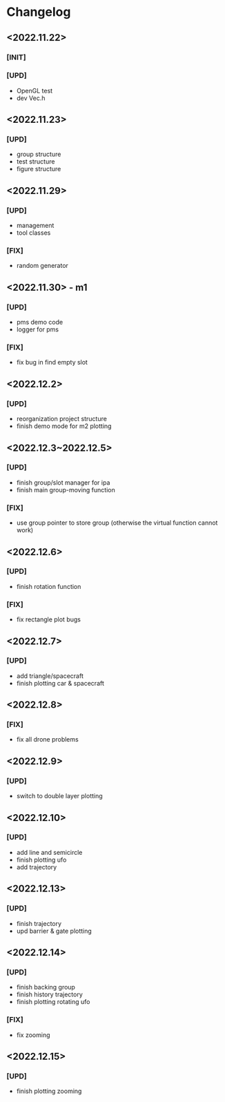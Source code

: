 # Changelog

## <2022.11.22>
### [INIT]
### [UPD]
- OpenGL test
- dev Vec.h

## <2022.11.23>
### [UPD]
- group structure
- test structure
- figure structure

## <2022.11.29>
### [UPD]
- management
- tool classes
### [FIX]
- random generator

## <2022.11.30> - m1
### [UPD]
- pms demo code
- logger for pms
### [FIX]
- fix bug in find empty slot

## <2022.12.2>
### [UPD]
- reorganization project structure
- finish demo mode for m2 plotting

## <2022.12.3~2022.12.5>
### [UPD]
- finish group/slot manager for ipa
- finish main group-moving function
### [FIX]
- use group pointer to store group
  (otherwise the virtual function cannot work)

## <2022.12.6>
### [UPD]
- finish rotation function
### [FIX]
- fix rectangle plot bugs

## <2022.12.7>
### [UPD]
- add triangle/spacecraft
- finish plotting car & spacecraft

## <2022.12.8>
### [FIX]
- fix all drone problems

## <2022.12.9>
### [UPD]
- switch to double layer plotting

## <2022.12.10>
### [UPD]
- add line and semicircle
- finish plotting ufo
- add trajectory

## <2022.12.13>
### [UPD]
- finish trajectory
- upd barrier & gate plotting

## <2022.12.14>
### [UPD]
- finish backing group
- finish history trajectory
- finish plotting rotating ufo
### [FIX]
- fix zooming

## <2022.12.15>
### [UPD]
- finish plotting zooming